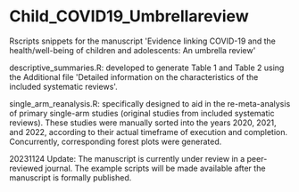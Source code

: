# Child_COVID19_Umbrellareview
Rscripts snippets for the manuscript 'Evidence linking COVID-19 and the health/well-being of children and adolescents: An umbrella review'

descriptive_summaries.R: developed to generate Table 1 and Table 2 using the Additional file 'Detailed information on the characteristics of the included systematic reviews'.

single_arm_reanalysis.R: specifically designed to aid in the re-meta-analysis of primary single-arm studies (original studies from included systematic reviews). These studies were manually sorted into the years 2020, 2021, and 2022, according to their actual timeframe of execution and completion. Concurrently, corresponding forest plots were generated.

20231124 Update: The manuscript is currently under review in a peer-reviewed journal. The example scripts will be made available after the manuscript is formally published.

